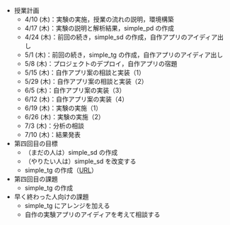 - 授業計画
  - 4/10 (木)：実験の実施，授業の流れの説明，環境構築
  - 4/17 (木)：実験の説明と解析結果，simple_pd の作成
  - 4/24 (木)：前回の続き，simple_sd の作成，自作アプリのアイディア出し
  - 5/1 (木)：前回の続き，simple_tg の作成，自作アプリのアイディア出し
  - 5/8 (木)：プロジェクトのデプロイ，自作アプリの宿題
  - 5/15 (木)：自作アプリ案の相談と実装（1）
  - 5/29 (木)：自作アプリ案の相談と実装（2）
  - 6/5 (木)：自作アプリ案の実装（3）
  - 6/12 (木)：自作アプリ案の実装（4）
  - 6/19 (木)：実験の実施（1）
  - 6/26 (木)：実験の実施（2）
  - 7/3 (木)：分析の相談
  - 7/10 (木)：結果発表
- 第四回目の目標
  - （まだの人は）simple_sd の作成
  - （やりたい人は）simple_sd を改変する
  - simple_tg の作成（[URL](https://qiita.com/ryu-takahashi2718/items/dd387d1e5a49d618df93)）
- 第四回目の課題
  - simple_tg の作成
- 早く終わった人向けの課題
  - simple_tg にアレンジを加える
  - 自作の実験アプリのアイディアを考えて相談する
